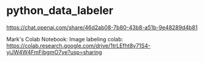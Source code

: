 # python_data_labeler

https://chat.openai.com/share/46d2ab08-7b80-43b8-a51b-9e48289d4b81

Mark's Colab Notebook:
Image labeling colab: https://colab.research.google.com/drive/1trLEfht8y71S4-yjJW4W4FmFibgmO7ye?usp=sharing
